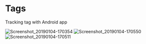 # Tags
Tracking tag with Android app


![Screenshot_20190104-170354](https://user-images.githubusercontent.com/55334062/112541510-250e6300-8dbc-11eb-9fa6-0f4cc22bf29b.png)
![Screenshot_20190104-170550](https://user-images.githubusercontent.com/55334062/112541501-22ac0900-8dbc-11eb-9a75-35a85e9209f9.png)
![Screenshot_20190104-170511](https://user-images.githubusercontent.com/55334062/112541514-263f9000-8dbc-11eb-88c2-7eb05eabd663.png)
